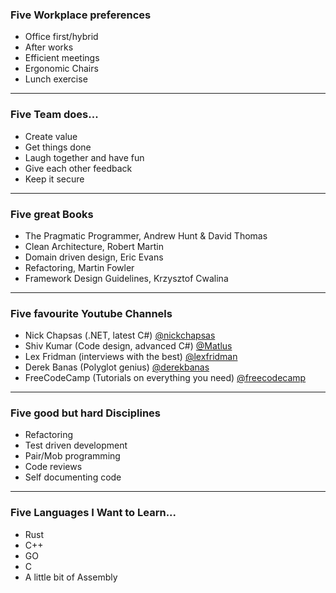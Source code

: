 ### Five Workplace preferences

- Office first/hybrid
- After works
- Efficient meetings
- Ergonomic Chairs
- Lunch exercise

---

### Five Team does...

- Create value
- Get things done
- Laugh together and have fun
- Give each other feedback
- Keep it secure

---

### Five great Books

- The Pragmatic Programmer, Andrew Hunt & David Thomas
- Clean Architecture, Robert Martin
- Domain driven design, Eric Evans
- Refactoring, Martin Fowler
- Framework Design Guidelines, Krzysztof Cwalina

---

### Five favourite Youtube Channels

- Nick Chapsas (.NET, latest C#) [@nickchapsas](https://www.youtube.com/@nickchapsas)
- Shiv Kumar (Code design, advanced C#) [@Matlus](https://www.youtube.com/@Matlus)
- Lex Fridman (interviews with the best) [@lexfridman](https://youtube.com/@lexfridman)
- Derek Banas (Polyglot genius) [@derekbanas](https://www.youtube.com/@derekbanas)
- FreeCodeCamp (Tutorials on everything you need) [@freecodecamp](https://www.youtube.com/@freecodecamp)

---

### Five good but hard Disciplines

- Refactoring
- Test driven development
- Pair/Mob programming
- Code reviews
- Self documenting code

---

### Five Languages I Want to Learn...

- Rust
- C++
- GO
- C
- A little bit of Assembly
